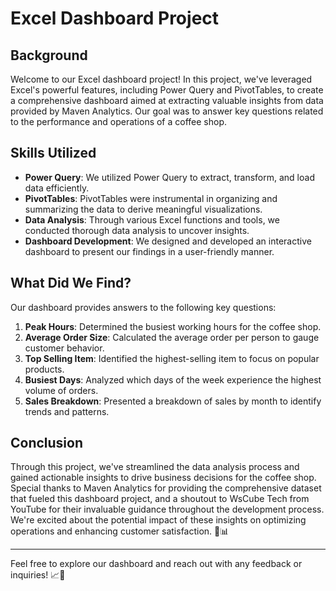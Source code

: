 # Excel Dashboard Project

## Background
Welcome to our Excel dashboard project! In this project, we've leveraged Excel's powerful features, including Power Query and PivotTables, to create a comprehensive dashboard aimed at extracting valuable insights from data provided by Maven Analytics. Our goal was to answer key questions related to the performance and operations of a coffee shop.

## Skills Utilized
- **Power Query**: We utilized Power Query to extract, transform, and load data efficiently.
- **PivotTables**: PivotTables were instrumental in organizing and summarizing the data to derive meaningful visualizations.
- **Data Analysis**: Through various Excel functions and tools, we conducted thorough data analysis to uncover insights.
- **Dashboard Development**: We designed and developed an interactive dashboard to present our findings in a user-friendly manner.

## What Did We Find?
Our dashboard provides answers to the following key questions:
1. **Peak Hours**: Determined the busiest working hours for the coffee shop.
2. **Average Order Size**: Calculated the average order per person to gauge customer behavior.
3. **Top Selling Item**: Identified the highest-selling item to focus on popular products.
4. **Busiest Days**: Analyzed which days of the week experience the highest volume of orders.
5. **Sales Breakdown**: Presented a breakdown of sales by month to identify trends and patterns.

## Conclusion
Through this project, we've streamlined the data analysis process and gained actionable insights to drive business decisions for the coffee shop. Special thanks to Maven Analytics for providing the comprehensive dataset that fueled this dashboard project, and a shoutout to WsCube Tech from YouTube for their invaluable guidance throughout the development process. We're excited about the potential impact of these insights on optimizing operations and enhancing customer satisfaction. 🚀📊

---

Feel free to explore our dashboard and reach out with any feedback or inquiries! 📈💼
